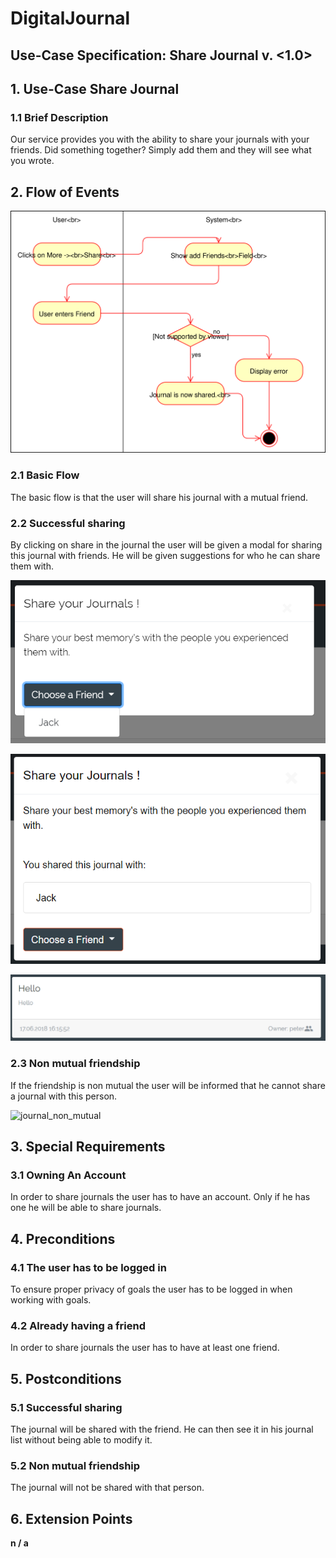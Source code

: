 # DigitalJournal
## Use-Case Specification: Share Journal  v. <1.0>

## 1. Use-Case Share Journal

### 1.1 Brief Description

Our service provides you with the ability to share your journals with your friends. Did something together? Simply add them and they will see what you wrote.

## 2. Flow of Events

![AD_share_journal](ad_share_journals.svg)

### 2.1 Basic Flow

The basic flow is that the user will share his journal with a mutual friend.

### 2.2 Successful sharing

By clicking on share in the journal the user will be given a modal for sharing this journal with friends. He will be given suggestions for who he can share them with.

![share_friends](share_friends.PNG)


![journal_shared](journal_shared.PNG)

![journal_shared_for_other](journal_shared_for_other.PNG)


### 2.3 Non mutual friendship

If the friendship is non mutual the user will be informed that he cannot share a journal with this person.

![journal_non_mutual](non_mutual_modal.png)

## 3. Special Requirements

### 3.1 Owning An Account
        
In order to share journals the user has to have an account. Only if he has one he will be able to share journals.

## 4. Preconditions

### 4.1 The user has to be logged in

To ensure proper privacy of goals the user has to be logged in when working with goals.

### 4.2 Already having a friend

In order to share journals the user has to have at least one friend.

## 5. Postconditions

### 5.1 Successful sharing

The journal will be shared with the friend. He can then see it in his journal list without being able to modify it.

### 5.2 Non mutual friendship

The journal will not be shared with that person.

## 6. Extension Points

**n / a**